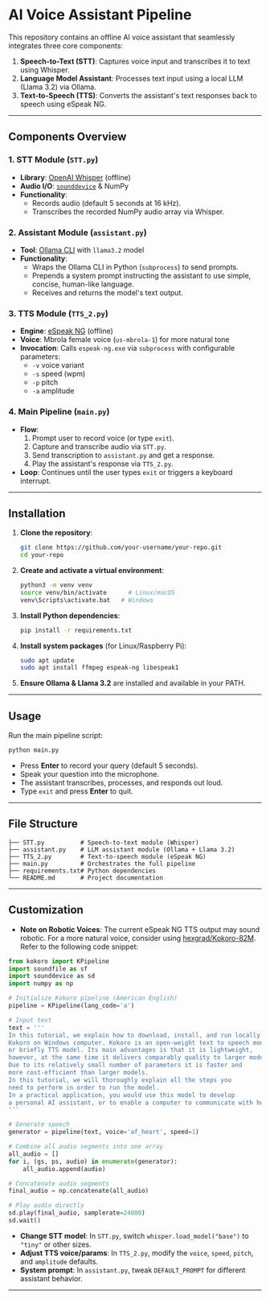 

# AI Voice Assistant Pipeline

This repository contains an offline AI voice assistant that seamlessly integrates three core components:

1. **Speech-to-Text (STT)**: Captures voice input and transcribes it to text using Whisper.
2. **Language Model Assistant**: Processes text input using a local LLM (Llama 3.2) via Ollama.
3. **Text-to-Speech (TTS)**: Converts the assistant's text responses back to speech using eSpeak NG.

---

## Components Overview

### 1. STT Module (`STT.py`)

- **Library**: [OpenAI Whisper](https://github.com/openai/whisper) (offline)
- **Audio I/O**: [`sounddevice`](https://pypi.org/project/sounddevice/) & NumPy
- **Functionality**:
  - Records audio (default 5 seconds at 16 kHz).
  - Transcribes the recorded NumPy audio array via Whisper.

### 2. Assistant Module (`assistant.py`)

- **Tool**: [Ollama CLI](https://ollama.com) with `llama3.2` model
- **Functionality**:
  - Wraps the Ollama CLI in Python (`subprocess`) to send prompts.
  - Prepends a system prompt instructing the assistant to use simple, concise, human-like language.
  - Receives and returns the model's text output.

### 3. TTS Module (`TTS_2.py`)

- **Engine**: [eSpeak NG](https://github.com/espeak-ng/espeak-ng) (offline)
- **Voice**: Mbrola female voice (`us-mbrola-1`) for more natural tone
- **Invocation**: Calls `espeak-ng.exe` via `subprocess` with configurable parameters:
  - `-v` voice variant
  - `-s` speed (wpm)
  - `-p` pitch
  - `-a` amplitude

### 4. Main Pipeline (`main.py`)

- **Flow**:
  1. Prompt user to record voice (or type `exit`).
  2. Capture and transcribe audio via `STT.py`.
  3. Send transcription to `assistant.py` and get a response.
  4. Play the assistant's response via `TTS_2.py`.
- **Loop**: Continues until the user types `exit` or triggers a keyboard interrupt.

---

## Installation

1. **Clone the repository**:

   ```bash
   git clone https://github.com/your-username/your-repo.git
   cd your-repo
   ```

2. **Create and activate a virtual environment**:

   ```bash
   python3 -m venv venv
   source venv/bin/activate      # Linux/macOS
   venv\Scripts\activate.bat   # Windows
   ```

3. **Install Python dependencies**:

   ```bash
   pip install -r requirements.txt
   ```

4. **Install system packages** (for Linux/Raspberry Pi):

   ```bash
   sudo apt update
   sudo apt install ffmpeg espeak-ng libespeak1
   ```

5. **Ensure Ollama & Llama 3.2** are installed and available in your PATH.

---

## Usage

Run the main pipeline script:

```bash
python main.py
```

- Press **Enter** to record your query (default 5 seconds).
- Speak your question into the microphone.
- The assistant transcribes, processes, and responds out loud.
- Type `exit` and press **Enter** to quit.

---

## File Structure

```
├── STT.py          # Speech-to-text module (Whisper)
├── assistant.py    # LLM assistant module (Ollama + Llama 3.2)
├── TTS_2.py        # Text-to-speech module (eSpeak NG)
├── main.py         # Orchestrates the full pipeline
├── requirements.txt# Python dependencies
└── README.md       # Project documentation
```

---

## Customization

- **Note on Robotic Voices**: The current eSpeak NG TTS output may sound robotic. For a more natural voice, consider using [hexgrad/Kokoro-82M](https://github.com/hexgrad/kokoro). Refer to the following code snippet:

```python
from kokoro import KPipeline
import soundfile as sf
import sounddevice as sd
import numpy as np

# Initialize Kokoro pipeline (American English)
pipeline = KPipeline(lang_code='a')

# Input text
text = '''
In this tutorial, we explain how to download, install, and run locally 
Kokoro on Windows computer. Kokoro is an open-weight text to speech model 
or briefly TTS model. Its main advantages is that it is lightweight, 
however, at the same time it delivers comparably quality to larger models. 
Due to its relatively small number of parameters it is faster and 
more cost-efficient than larger models.
In this tutorial, we will thoroughly explain all the steps you 
need to perform in order to run the model. 
In a practical application, you would use this model to develop 
a personal AI assistant, or to enable a computer to communicate with humans.
'''

# Generate speech
generator = pipeline(text, voice='af_heart', speed=1)

# Combine all audio segments into one array
all_audio = []
for i, (gs, ps, audio) in enumerate(generator):
    all_audio.append(audio)

# Concatenate audio segments
final_audio = np.concatenate(all_audio)

# Play audio directly
sd.play(final_audio, samplerate=24000)
sd.wait()
```

- **Change STT model**: In `STT.py`, switch `whisper.load_model("base")` to `"tiny"` or other sizes.
- **Adjust TTS voice/params**: In `TTS_2.py`, modify the `voice`, `speed`, `pitch`, and `amplitude` defaults.
- **System prompt**: In `assistant.py`, tweak `DEFAULT_PROMPT` for different assistant behavior.

---
